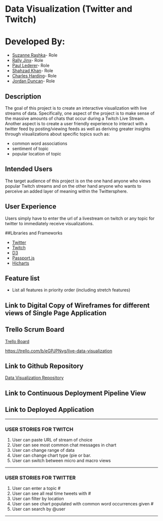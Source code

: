 # Data Visualization (Twitter and Twitch)
# Developed By:
* <a href="http://www.github.com/SuzanneRashka" target="blank">Suzanne Rashka</a>- Role
* <a href="http://www.github.com/rallyjinx" target="blank">Rally Jinx</a>- Role
* <a href="http://www.github.com/Metatronius" target="blank">Paul Lederer</a>- Role
* <a href="http://www.github.com/shahzadkhan3iii7" target="blank">Shahzad Khan</a>- Role
* <a href="http://www.github.com/Stigeweard" target="blank">Charles Harding</a>- Role
* <a href="http://www.github.com/jdunc" target="blank">Jordan Duncan</a>- Role

## Description
The goal of this project is to create an interactive visualization with live streams of data.  Specifically, one aspect of the project is to make sense of the massive amounts of chats that occur during a Twitch Live Stream.  Another aspect is to create a user friendly experience to interact with a twitter feed by posting/viewing feeds as well as deriving greater insights through visualizations about specific topics such as:
* common word associations
* sentiment of topic
* popular location of topic

## Intended Users
The target audience of this project is on the one hand anyone who views popular Twitch streams and on the other hand anyone who wants to perceive an added layer of meaning within the Twittersphere.

## User Experience
Users simply have to enter the url of a livestream on twitch or any topic for twitter to immediately receive visualizations.

##Libraries and Frameworks
* <a href="" target="blank">Twitter</a>
* <a href="" target="blank">Twitch</a>
* <a href="" target="blank">D3</a>
* <a href="" target="blank">Passport.js</a>
* <a href="" target="blank">Hicharts</a>

## Feature list
* List all features in priority order (including stretch features)

## Link to Digital Copy of Wireframes for different views of Single Page Application


## Trello Scrum Board
<a href="https://trello.com/b/eGPJPNvg/live-data-visualization" target="blank">Trello Board</a>

https://trello.com/b/eGPJPNvg/live-data-visualization

## Link to Github Repository
<a href="https://github.com/jdunc/twitter-viz" target="blank">Data Visualization Repository</a>


## Link to Continuous Deployment Pipeline View


## Link to Deployed Application

---

### USER STORIES FOR TWITCH
1. User can paste URL of stream of choice
2. User can see most common chat messages in chart
3. User can change range of data
4. User can change chart type (pie or bar.
5. User can switch between micro and macro views

---

### USER STORIES FOR TWITTER
1. User can enter a topic #
2. User can see all real time tweets with #
3. User can filter by location
4. User can see chart populated with common word occurrences given #
5. User can search by @user


---
